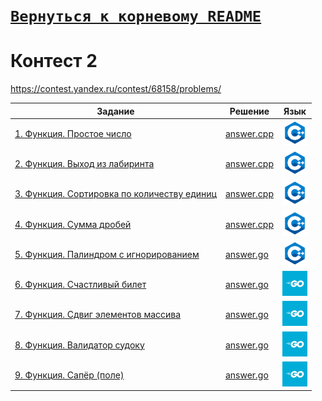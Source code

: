 # [__```Вернуться к корневому README```__](https://github.com/enikk500/CFU/blob/main/README.md)  
# Контест 2  
https://contest.yandex.ru/contest/68158/problems/

| Задание | Решение | Язык |
| --- | --- | --- |
| [1. Функция. Простое число](https://contest.yandex.ru/contest/68158/problems/1/) | [answer.cpp](https://github.com/enikk500/CFU/blob/main/Contests/Contest-2023-09-19/01/answer.cpp) | [<img src="https://github.com/enikk500/CFU/blob/main/img/cpp.png" width="40"/>]() |
| [2. Функция. Выход из лабиринта](https://contest.yandex.ru/contest/68158/problems/2/) | [answer.cpp](https://github.com/enikk500/CFU/blob/main/Contests/Contest-2023-09-19/02/answer.cpp) | [<img src="https://github.com/enikk500/CFU/blob/main/img/cpp.png" width="40"/>]() |
| [3. Функция. Сортировка по количеству единиц](https://contest.yandex.ru/contest/68158/problems/3/) | [answer.cpp](https://github.com/enikk500/CFU/blob/main/Contests/Contest-2023-09-19/03/answer.cpp) | [<img src="https://github.com/enikk500/CFU/blob/main/img/cpp.png" width="40"/>]() |
| [4. Функция. Сумма дробей](https://contest.yandex.ru/contest/68158/problems/4/) | [answer.cpp](https://github.com/enikk500/CFU/blob/main/Contests/Contest-2023-09-19/04/answer.cpp) | [<img src="https://github.com/enikk500/CFU/blob/main/img/cpp.png" width="40"/>]() |
| [5. Функция. Палиндром с игнорированием](https://contest.yandex.ru/contest/68158/problems/5/) | [answer.go](https://github.com/enikk500/CFU/blob/main/Contests/Contest-2023-09-19/08/answer.go) | [<img src="https://github.com/enikk500/CFU/blob/main/img/cpp.png" width="40"/>]() |
| [6. Функция. Счастливый билет](https://contest.yandex.ru/contest/68158/problems/6/) | [answer.go](https://github.com/enikk500/CFU/blob/main/Contests/Contest-2023-09-19/09/answer.go) | [<img src="https://github.com/enikk500/CFU/blob/main/img/go.jpg" width="40"/>]() |
| [7. Функция. Сдвиг элементов массива](https://contest.yandex.ru/contest/68158/problems/7/) | [answer.go](https://github.com/enikk500/CFU/blob/main/Contests/Contest-2023-09-19/10/answer.go) | [<img src="https://github.com/enikk500/CFU/blob/main/img/go.jpg" width="40"/>]() |
| [8. Функция. Валидатор судоку](https://contest.yandex.ru/contest/68158/problems/8/) | [answer.go](https://github.com/enikk500/CFU/blob/main/Contests/Contest-2023-09-19/11/answer.go) | [<img src="https://github.com/enikk500/CFU/blob/main/img/go.jpg" width="40"/>]() |
| [9. Функция. Сапёр (поле)](https://contest.yandex.ru/contest/68158/problems/9/) | [answer.go](https://github.com/enikk500/CFU/blob/main/Contests/Contest-2023-09-19/12/answer.go) | [<img src="https://github.com/enikk500/CFU/blob/main/img/go.jpg" width="40"/>]() |
